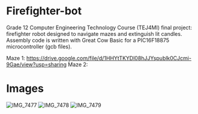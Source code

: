 # Firefighter-bot

Grade 12 Computer Engineering Technology Course (TEJ4MI) final project: firefighter robot designed to navigate mazes and extinguish lit candles. Assembly code is written with Great Cow Basic for a PIC16F18875 microcontroller (gcb files). 

Maze 1: https://drive.google.com/file/d/1HHYtTKYDl08hJJYspublk0CJcmi-9Gae/view?usp=sharing
Maze 2: 

# Images
![IMG_7477](https://github.com/Timmylu414/Firefighter-bot/assets/75452456/d2a4db68-8db1-4f3d-bb11-854547991be2)
![IMG_7478](https://github.com/Timmylu414/Firefighter-bot/assets/75452456/92b9454c-8238-4f32-aba8-24efc6f19ff0)
![IMG_7479](https://github.com/Timmylu414/Firefighter-bot/assets/75452456/57834d3b-ec34-4c40-b200-3fe8050eedd3)

